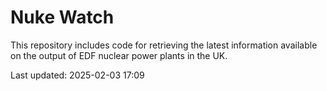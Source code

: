 # Nuke Watch

This repository includes code for retrieving the latest information available on the output of EDF nuclear power plants in the UK.

Last updated: 2025-02-03 17:09